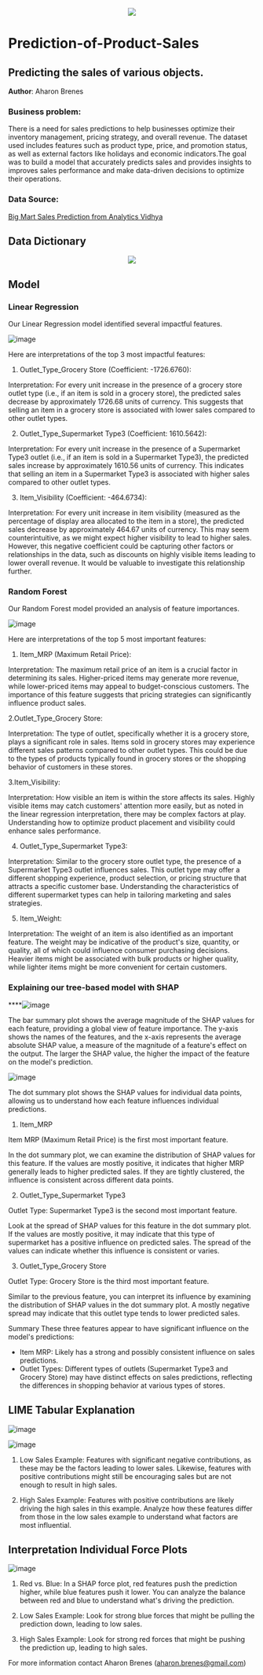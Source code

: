 <p align = "center"> 
  <img src = "Data Science cover.png">
</p>

# Prediction-of-Product-Sales
## Predicting the sales of various objects.

**Author**: 
Aharon Brenes 

### Business problem:

There is a need for sales predictions to help businesses optimize their inventory management, pricing strategy, and overall revenue. The dataset used includes features such as product type, price, and promotion status, as well as external factors like holidays and economic indicators.The goal was to build a model that accurately predicts sales and provides insights to improves sales performance and make data-driven decisions to optimize their operations.


### Data Source:
[Big Mart Sales Prediction from Analytics Vidhya](url)


## Data Dictionary

<p align = "center"> 
  <img src = "Data Dictionary.png">
</p>



## Model

### Linear Regression

Our Linear Regression model identified several impactful features.

![image](https://github.com/Noctua28/Prediction-of-Product-Sales/assets/65126638/63af4af2-fda9-436e-a905-f5133e63eb17)

Here are interpretations of the top 3 most impactful features:

1. Outlet_Type_Grocery Store (Coefficient: -1726.6760):

Interpretation: For every unit increase in the presence of a grocery store outlet type (i.e., if an item is sold in a grocery store), the predicted sales decrease by approximately 1726.68 units of currency. This suggests that selling an item in a grocery store is associated with lower sales compared to other outlet types.

2. Outlet_Type_Supermarket Type3 (Coefficient: 1610.5642):

Interpretation: For every unit increase in the presence of a Supermarket Type3 outlet (i.e., if an item is sold in a Supermarket Type3), the predicted sales increase by approximately 1610.56 units of currency. This indicates that selling an item in a Supermarket Type3 is associated with higher sales compared to other outlet types.

3. Item_Visibility (Coefficient: -464.6734):

Interpretation: For every unit increase in item visibility (measured as the percentage of display area allocated to the item in a store), the predicted sales decrease by approximately 464.67 units of currency. This may seem counterintuitive, as we might expect higher visibility to lead to higher sales. However, this negative coefficient could be capturing other factors or relationships in the data, such as discounts on highly visible items leading to lower overall revenue. It would be valuable to investigate this relationship further.

### Random Forest

Our Random Forest model provided an analysis of feature importances.

![image](https://github.com/Noctua28/Prediction-of-Product-Sales/assets/65126638/80d8ed07-3203-44ef-b5d0-4c4db260d9d0)

Here are interpretations of the top 5 most important features:

1. Item_MRP (Maximum Retail Price):
   
Interpretation: The maximum retail price of an item is a crucial factor in determining its sales. Higher-priced items may generate more revenue, while lower-priced items may appeal to budget-conscious customers. The importance of this feature suggests that pricing strategies can significantly influence product sales.

2.Outlet_Type_Grocery Store:

Interpretation: The type of outlet, specifically whether it is a grocery store, plays a significant role in sales. Items sold in grocery stores may experience different sales patterns compared to other outlet types. This could be due to the types of products typically found in grocery stores or the shopping behavior of customers in these stores.

3.Item_Visibility:

Interpretation: How visible an item is within the store affects its sales. Highly visible items may catch customers' attention more easily, but as noted in the linear regression interpretation, there may be complex factors at play. Understanding how to optimize product placement and visibility could enhance sales performance.

4. Outlet_Type_Supermarket Type3:

Interpretation: Similar to the grocery store outlet type, the presence of a Supermarket Type3 outlet influences sales. This outlet type may offer a different shopping experience, product selection, or pricing structure that attracts a specific customer base. Understanding the characteristics of different supermarket types can help in tailoring marketing and sales strategies.

5. Item_Weight:

Interpretation: The weight of an item is also identified as an important feature. The weight may be indicative of the product's size, quantity, or quality, all of which could influence consumer purchasing decisions. Heavier items might be associated with bulk products or higher quality, while lighter items might be more convenient for certain customers.

### Explaining our tree-based model with SHAP

****![image](https://github.com/Noctua28/Prediction-of-Product-Sales/assets/65126638/3a23fae5-8865-4f27-a157-183ba63cf416)

The bar summary plot shows the average magnitude of the SHAP values for each feature, providing a global view of feature importance. The y-axis shows the names of the features, and the x-axis represents the average absolute SHAP value, a measure of the magnitude of a feature's effect on the output. The larger the SHAP value, the higher the impact of the feature on the model's prediction.

![image](https://github.com/Noctua28/Prediction-of-Product-Sales/assets/65126638/c4656aa0-4f6a-418e-a9c3-5b8648e7e8e0)

The dot summary plot shows the SHAP values for individual data points, allowing us to understand how each feature influences individual predictions.

1. Item_MRP

Item MRP (Maximum Retail Price) is the first most important feature.

In the dot summary plot, we can examine the distribution of SHAP values for this feature. If the values are mostly positive, it indicates that higher MRP generally leads to higher predicted sales. If they are tightly clustered, the influence is consistent across different data points.

2. Outlet_Type_Supermarket Type3

Outlet Type: Supermarket Type3 is the second most important feature.

Look at the spread of SHAP values for this feature in the dot summary plot. If the values are mostly positive, it may indicate that this type of supermarket has a positive influence on predicted sales. The spread of the values can indicate whether this influence is consistent or varies.

3. Outlet_Type_Grocery Store

Outlet Type: Grocery Store is the third most important feature.

Similar to the previous feature, you can interpret its influence by examining the distribution of SHAP values in the dot summary plot. A mostly negative spread may indicate that this outlet type tends to lower predicted sales.

Summary
These three features appear to have significant influence on the model's predictions:

- Item MRP: Likely has a strong and possibly consistent influence on sales predictions.
- Outlet Types: Different types of outlets (Supermarket Type3 and Grocery Store) may have distinct effects on sales predictions, reflecting the differences in shopping behavior at various types of stores.

## LIME Tabular Explanation 

![image](https://github.com/Noctua28/Prediction-of-Product-Sales/assets/65126638/d2958c8b-61fc-49f9-8291-5b21caa4f161)

![image](https://github.com/Noctua28/Prediction-of-Product-Sales/assets/65126638/9e838996-e0c9-459b-b767-50525953b83f)

1. Low Sales Example: Features with significant negative contributions, as these may be the factors leading to lower sales. Likewise, features with positive contributions might still be encouraging sales but are not enough to result in high sales.


2. High Sales Example: Features with positive contributions are likely driving the high sales in this example. Analyze how these features differ from those in the low sales example to understand what factors are most influential.

## Interpretation Individual Force Plots 

![image](https://github.com/Noctua28/Prediction-of-Product-Sales/assets/65126638/2ae02c38-fd11-4947-a9ee-7e5caa4d77be)

1. Red vs. Blue: In a SHAP force plot, red features push the prediction higher, while blue features push it lower. You can analyze the balance between red and blue to understand what's driving the prediction.


2. Low Sales Example: Look for strong blue forces that might be pulling the prediction down, leading to low sales.


3. High Sales Example: Look for strong red forces that might be pushing the prediction up, leading to high sales.


For more information contact Aharon Brenes (aharon.brenes@gmail.com)
